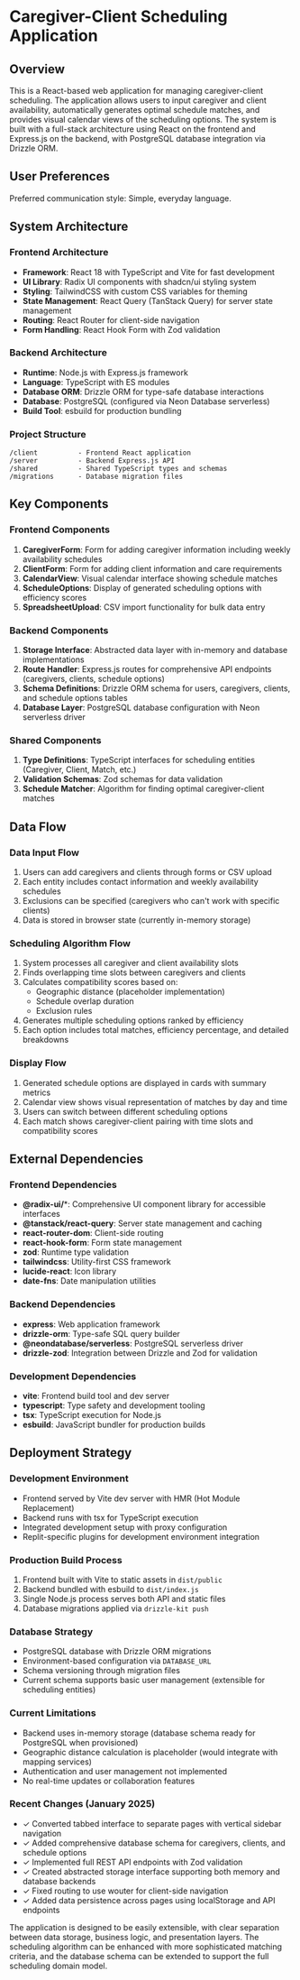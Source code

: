 # Caregiver-Client Scheduling Application

## Overview

This is a React-based web application for managing caregiver-client scheduling. The application allows users to input caregiver and client availability, automatically generates optimal schedule matches, and provides visual calendar views of the scheduling options. The system is built with a full-stack architecture using React on the frontend and Express.js on the backend, with PostgreSQL database integration via Drizzle ORM.

## User Preferences

Preferred communication style: Simple, everyday language.

## System Architecture

### Frontend Architecture
- **Framework**: React 18 with TypeScript and Vite for fast development
- **UI Library**: Radix UI components with shadcn/ui styling system
- **Styling**: TailwindCSS with custom CSS variables for theming
- **State Management**: React Query (TanStack Query) for server state management
- **Routing**: React Router for client-side navigation
- **Form Handling**: React Hook Form with Zod validation

### Backend Architecture
- **Runtime**: Node.js with Express.js framework
- **Language**: TypeScript with ES modules
- **Database ORM**: Drizzle ORM for type-safe database interactions
- **Database**: PostgreSQL (configured via Neon Database serverless)
- **Build Tool**: esbuild for production bundling

### Project Structure
```
/client          - Frontend React application
/server          - Backend Express.js API
/shared          - Shared TypeScript types and schemas
/migrations      - Database migration files
```

## Key Components

### Frontend Components
1. **CaregiverForm**: Form for adding caregiver information including weekly availability schedules
2. **ClientForm**: Form for adding client information and care requirements
3. **CalendarView**: Visual calendar interface showing schedule matches
4. **ScheduleOptions**: Display of generated scheduling options with efficiency scores
5. **SpreadsheetUpload**: CSV import functionality for bulk data entry

### Backend Components
1. **Storage Interface**: Abstracted data layer with in-memory and database implementations
2. **Route Handler**: Express.js routes for comprehensive API endpoints (caregivers, clients, schedule options)
3. **Schema Definitions**: Drizzle ORM schema for users, caregivers, clients, and schedule options tables
4. **Database Layer**: PostgreSQL database configuration with Neon serverless driver

### Shared Components
1. **Type Definitions**: TypeScript interfaces for scheduling entities (Caregiver, Client, Match, etc.)
2. **Validation Schemas**: Zod schemas for data validation
3. **Schedule Matcher**: Algorithm for finding optimal caregiver-client matches

## Data Flow

### Data Input Flow
1. Users can add caregivers and clients through forms or CSV upload
2. Each entity includes contact information and weekly availability schedules
3. Exclusions can be specified (caregivers who can't work with specific clients)
4. Data is stored in browser state (currently in-memory storage)

### Scheduling Algorithm Flow
1. System processes all caregiver and client availability slots
2. Finds overlapping time slots between caregivers and clients
3. Calculates compatibility scores based on:
   - Geographic distance (placeholder implementation)
   - Schedule overlap duration
   - Exclusion rules
4. Generates multiple scheduling options ranked by efficiency
5. Each option includes total matches, efficiency percentage, and detailed breakdowns

### Display Flow
1. Generated schedule options are displayed in cards with summary metrics
2. Calendar view shows visual representation of matches by day and time
3. Users can switch between different scheduling options
4. Each match shows caregiver-client pairing with time slots and compatibility scores

## External Dependencies

### Frontend Dependencies
- **@radix-ui/***: Comprehensive UI component library for accessible interfaces
- **@tanstack/react-query**: Server state management and caching
- **react-router-dom**: Client-side routing
- **react-hook-form**: Form state management
- **zod**: Runtime type validation
- **tailwindcss**: Utility-first CSS framework
- **lucide-react**: Icon library
- **date-fns**: Date manipulation utilities

### Backend Dependencies
- **express**: Web application framework
- **drizzle-orm**: Type-safe SQL query builder
- **@neondatabase/serverless**: PostgreSQL serverless driver
- **drizzle-zod**: Integration between Drizzle and Zod for validation

### Development Dependencies
- **vite**: Frontend build tool and dev server
- **typescript**: Type safety and development tooling
- **tsx**: TypeScript execution for Node.js
- **esbuild**: JavaScript bundler for production builds

## Deployment Strategy

### Development Environment
- Frontend served by Vite dev server with HMR (Hot Module Replacement)
- Backend runs with tsx for TypeScript execution
- Integrated development setup with proxy configuration
- Replit-specific plugins for development environment integration

### Production Build Process
1. Frontend built with Vite to static assets in `dist/public`
2. Backend bundled with esbuild to `dist/index.js`
3. Single Node.js process serves both API and static files
4. Database migrations applied via `drizzle-kit push`

### Database Strategy
- PostgreSQL database with Drizzle ORM migrations
- Environment-based configuration via `DATABASE_URL`
- Schema versioning through migration files
- Current schema supports basic user management (extensible for scheduling entities)

### Current Limitations
- Backend uses in-memory storage (database schema ready for PostgreSQL when provisioned)
- Geographic distance calculation is placeholder (would integrate with mapping services)
- Authentication and user management not implemented
- No real-time updates or collaboration features

### Recent Changes (January 2025)
- ✓ Converted tabbed interface to separate pages with vertical sidebar navigation
- ✓ Added comprehensive database schema for caregivers, clients, and schedule options
- ✓ Implemented full REST API endpoints with Zod validation
- ✓ Created abstracted storage interface supporting both memory and database backends
- ✓ Fixed routing to use wouter for client-side navigation
- ✓ Added data persistence across pages using localStorage and API endpoints

The application is designed to be easily extensible, with clear separation between data storage, business logic, and presentation layers. The scheduling algorithm can be enhanced with more sophisticated matching criteria, and the database schema can be extended to support the full scheduling domain model.